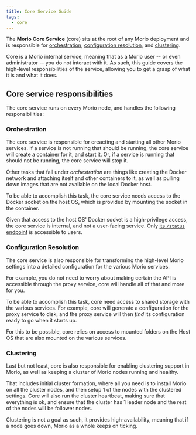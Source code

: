 ```yaml
---
title: Core Service Guide
tags:
  - core
---
```


The **Morio Core Service** (core) sits at the root of any Morio deployment and is
responsible for [orchestration](#orchestration), [configuration
resolution](#configuration-resolution), and [clustering](#clustering).

Core is a Morio internal service, meaning that as a Morio user -- or even
administrator -- you do not interact with it. As such, this guide covers
the high-level responsibilities of the service, allowing you to get a grasp
of what it is and what it does.

## Core service responsibilities

The core service runs on every Morio node, and handles the following
responsibilities:

### Orchestration

The core service is responsible for creacting and starting all other Morio services.
If a service is not running that should be running, the core service will create a container for it, and start it.
Or, if a service is running that should not be running, the core service will stop it.

Other tasks that fall under _orchestration_ are things like creating the Docker
network and attaching itself and other containers to it, as well as pulling
down images that are not available on the local Docker host.

To be able to accomplish this task, the core service needs access to the Docker
socket on the host OS, which is provided by mounting the socket in the
container.

Given that access to the host OS' Docker socket is a high-privilege access, the
core service is internal, and not a user-facing service. Only [its `/status`
endpoint](/oas-core#tag/status/paths/~1status/get) is accessible to users.

### Configuration Resolution

The core service is also responsible for transforming the high-level Morio
settings into a detailed configuration for the various Morio services.

For example, you do not need to worry about making certain the API is
accessible through the proxy service, core will handle all of that and more for
you.

To be able to accomplish this task, core need access to shared storage with the
various services. For example, core will generate a configuration for the proxy
service to disk, and the proxy service will then _find_ its configuration ready
to go when it starts up.

For this to be possible, core relies on access to mounted folders on the Host
OS that are also mounted on the various services.

### Clustering

Last but not least, core is also responsible for enabling clustering support in
Morio, as well as keeping a cluster of Morio nodes running and healthy.

That includes initial cluster formation, where all you need is to install Morio
on all the cluster nodes, and then setup 1 of the nodes with the clustered
settings. Core will also run the cluster heartbeat, making sure that
everything is ok, and ensure that the cluster has 1 leader node and the rest of
the nodes will be follower nodes.

Clustering is not a goal as such, it provides high-availability, meaning that
if a node goes down, Morio as a whole keeps on ticking.
